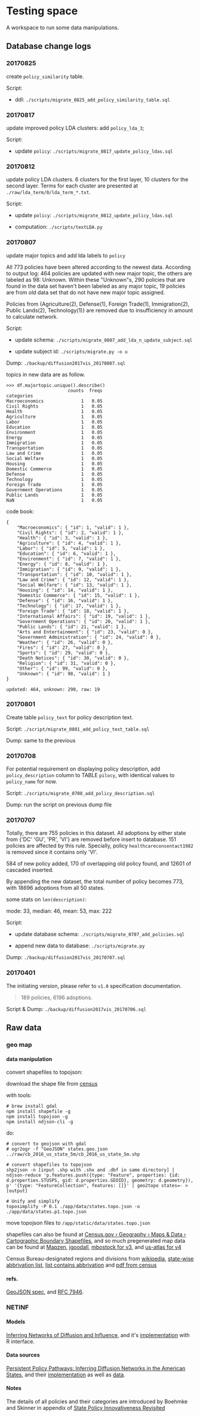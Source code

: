 # Testing space

A workspace to run some data manipulations.


## Database change logs

### 20170825

create `policy_similarity` table.

Script:

- ddl: `./scripts/migrate_0825_add_policy_similarity_table.sql`


### 20170817

update improved policy LDA clusters: add `policy_lda_3`;

Script: 

- update `policy`: `./scripts/migrate_0817_update_policy_ldas.sql`


### 20170812

update policy LDA clusters. 6 clusters for the first layer, 10 clusters for the second layer. Terms for each cluster are presented at `./raw/lda_term/0/lda_term_*.txt`.

Script:

- update `policy`: `./scripts/migrate_0812_update_policy_ldas.sql`

- computation: `./scripts/textLDA.py`


### 20170807

update major topics and add lda labels to `policy`

All 773 policies have been altered according to the newest data. According to output log: 464 policies are updated with new major topic, the others are labeled as 98: Unknown. Within these "Unknown"s, 290 policies that are found in the data set haven't been labeled as any major topic, 19 policies are from old data set that do not have new major topic assigned.

Policies from {Agriculture(2), Defense(1), Foreign Trade(1), Immigration(2), Public Lands(2), Technology(1)} are removed due to insufficiency in amount to calculate network.

Script:

- update schema: `./scripts/migrate_0807_add_lda_n_update_subject.sql`

- update subject id: `./scripts/migrate.py -o u`

Dump: `./backup/diffusion2017vis_20170807.sql`

topics in new data are as follow.

```
>>> df.majortopic.unique().describe()
                       counts  freqs
categories
Macroeconomics              1   0.05
Civil Rights                1   0.05
Health                      1   0.05
Agriculture                 1   0.05
Labor                       1   0.05
Education                   1   0.05
Environment                 1   0.05
Energy                      1   0.05
Immigration                 1   0.05
Transportation              1   0.05
Law and Crime               1   0.05
Social Welfare              1   0.05
Housing                     1   0.05
Domestic Commerce           1   0.05
Defense                     1   0.05
Technology                  1   0.05
Foreign Trade               1   0.05
Government Operations       1   0.05
Public Lands                1   0.05
NaN                         1   0.05
```

code book:

```
{
    "Macroeconomics": { "id": 1, "valid": 1 },
    "Civil Rights": { "id": 2, "valid": 1 },
    "Health": { "id": 3, "valid": 1 },
    "Agriculture": { "id": 4, "valid": 1 },
    "Labor": { "id": 5, "valid": 1 },
    "Education": { "id": 6, "valid": 1 },
    "Environment": { "id": 7, "valid": 1 },
    "Energy": { "id": 8, "valid": 1 },
    "Immigration": { "id": 9, "valid": 1 },
    "Transportation": { "id": 10, "valid": 1 },
    "Law and Crime": { "id": 12, "valid": 1 },
    "Social Welfare": { "id": 13, "valid": 1 },
    "Housing": { "id": 14, "valid": 1 },
    "Domestic Commerce": { "id": 15, "valid": 1 },
    "Defense": { "id": 16, "valid": 1 },
    "Technology": { "id": 17, "valid": 1 },
    "Foreign Trade": { "id": 18, "valid": 1 },
    "International Affairs": { "id": 19, "valid": 1 },
    "Government Operations": { "id": 20, "valid": 1 },
    "Public Lands": { "id": 21, "valid": 1 },
    "Arts and Entertainment": { "id": 23, "valid": 0 },
    "Government Administration": { "id": 24, "valid": 0 },
    "Weather": { "id": 26, "valid": 0 },
    "Fires": { "id": 27, "valid": 0 },
    "Sports": { "id": 29, "valid": 0 },
    "Death Notices": { "id": 30, "valid": 0 },
    "Religion": { "id": 31, "valid": 0 },
    "Other": { "id": 99, "valid": 0 },
    "Unknown": { "id": 98, "valid": 1 }
}
```

```
updated: 464, unknown: 290, raw: 19
```


### 20170801

Create table `policy_text` for policy description text.

Script: `./script/migrate_0801_add_policy_text_table.sql`

Dump: same to the previous

### 20170708

For potential requirement on displaying policy description, add `policy_description` column to TABLE `pilocy`, with identical values to `policy_name` for now.

Script: `./scripts/migrate_0708_add_policy_description.sql`

Dump: run the script on previous dump file

### 20170707

Totally, there are 755 policies in this dataset. All adoptions by either state from {'DC' 'GU', 'PR', 'VI'} are removed before insert to database. 151 policies are affected by this rule. Specially, policy `healthcareconsentact1982` is removed since it contains only 'VI'.

584 of new policy added, 170 of overlapping old policy found, and 12601 of cascaded inserted.

By appending the new dataset, the total number of policy becomes 773, with 18696 adoptions from all 50 states.

some stats on `len(description)`:

mode: 33, median: 46, mean: 53, max: 222

Script: 

- update database schema: `./scripts/migrate_0707_add_policies.sql`

- append new data to database: `./scripts/migrate.py`

Dump: `./backup/diffusion2017vis_20170707.sql`

### 20170401

The initiating version, please refer to `v1.0` specification documentation.

>189 policies, 6196 adoptions.

Script & Dump: `./backup/diffusion2017vis_20170706.sql`


## Raw data

### geo map

#### data manipulation

convert shapefiles to topojson: 

download the shape file from [census](https://www.census.gov/geo/maps-data/data/cbf/cbf_state.html)

with tools:

```
# brew install gdal
npm install shapefile -g
npm install topojson -g
npm install ndjson-cli -g
```

do:

```shell
# convert to geojson with gdal
# ogr2ogr -f "GeoJSON" states.geo.json ../raw/cb_2016_us_state_5m/cb_2016_us_state_5m.shp

# convert shapefiles to topojson
shp2json -n [input .shp with .shx and .dbf in same directory] | ndjson-reduce 'p.features.push({type: "Feature", properties: {id: d.properties.STUSPS, gid: d.properties.GEOID}, geometry: d.geometry}), p' '{type: "FeatureCollection", features: []}' | geo2topo states=- > [output]

# Unify and simplify
toposimplify -P 0.1 ./app/data/states.topo.json -o ./app/data/states.p1.topo.json
```

move topojson files to `/app/static/data/states.topo.json`

shapefiles can also be found at [Census.gov › Geography › Maps & Data › Cartographic Boundary Shapefiles](https://www.census.gov/geo/maps-data/data/tiger-cart-boundary.html), and so much pregenerated map data can be found at [Mapzen](https://mapzen.com/data/borders/), 
[jgoodall](https://github.com/jgoodall/us-maps), [mbostock for v3](https://gist.githubusercontent.com/mbostock/4090846/raw/d534aba169207548a8a3d670c9c2cc719ff05c47/us.json), and [us-atlas for v4](https://unpkg.com/us-atlas@1/us/10m.json)

Census Bureau-designated regions and divisions from [wikipedia](https://en.wikipedia.org/wiki/List_of_regions_of_the_United_States#Census_Bureau-designated_regions_and_divisions), [state-wise abbrivation list](https://en.wikipedia.org/wiki/List_of_U.S._state_abbreviations), [list contains abbrivation](http://researchertools.blogspot.com/2012/09/excel-file-with-us-states-abbreviations.html) and [pdf from census](https://www2.census.gov/geo/pdfs/maps-data/maps/reference/us_regdiv.pdf)


#### refs.

[GeoJSON spec](http://geojson.org/geojson-spec.html), and [RFC 7946](https://tools.ietf.org/html/rfc7946).

### NETINF

#### Models

[Inferring Networks of Diffusion and Influence](https://arxiv.org/pdf/1006.0234.pdf ), and it's [implementation](https://github.com/flinder/NetworkInference) with R interface.

#### Data sources

[Persistent Policy Pathways: Inferring Diffusion Networks in the American States](http://scholar.colorado.edu/cgi/viewcontent.cgi?article=1001&context=psci_facpapers), and their [implementation](https://github.com/dssg/policy_diffusion ) as well as [data](https://dataverse.harvard.edu/dataset.xhtml?persistentId=doi:10.7910/DVN/A1GIMB).

#### Notes

The details of all policies and their categories are introduced by Boehmke and Skinner in appendix of [State Policy Innovativeness Revisited](http://myweb.uiowa.edu/fboehmke/Papers/boehmke-skinner2012preprint.pdf) 